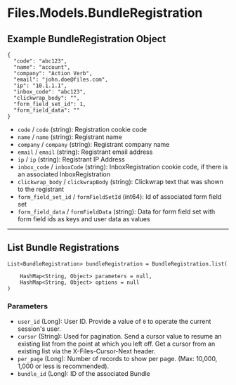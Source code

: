 # Files.Models.BundleRegistration

## Example BundleRegistration Object

```
{
  "code": "abc123",
  "name": "account",
  "company": "Action Verb",
  "email": "john.doe@files.com",
  "ip": "10.1.1.1",
  "inbox_code": "abc123",
  "clickwrap_body": "",
  "form_field_set_id": 1,
  "form_field_data": ""
}
```

* `code` / `code`  (string): Registration cookie code
* `name` / `name`  (string): Registrant name
* `company` / `company`  (string): Registrant company name
* `email` / `email`  (string): Registrant email address
* `ip` / `ip`  (string): Registrant IP Address
* `inbox_code` / `inboxCode`  (string): InboxRegistration cookie code, if there is an associated InboxRegistration
* `clickwrap_body` / `clickwrapBody`  (string): Clickwrap text that was shown to the registrant
* `form_field_set_id` / `formFieldSetId`  (int64): Id of associated form field set
* `form_field_data` / `formFieldData`  (string): Data for form field set with form field ids as keys and user data as values


---

## List Bundle Registrations

```
List<BundleRegistration> bundleRegistration = BundleRegistration.list(
    
    HashMap<String, Object> parameters = null,
    HashMap<String, Object> options = null
)
```

### Parameters

* `user_id` (Long): User ID.  Provide a value of `0` to operate the current session's user.
* `cursor` (String): Used for pagination.  Send a cursor value to resume an existing list from the point at which you left off.  Get a cursor from an existing list via the X-Files-Cursor-Next header.
* `per_page` (Long): Number of records to show per page.  (Max: 10,000, 1,000 or less is recommended).
* `bundle_id` (Long): ID of the associated Bundle
